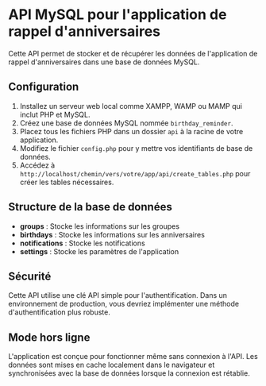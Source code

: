 # API MySQL pour l'application de rappel d'anniversaires

Cette API permet de stocker et de récupérer les données de l'application de rappel d'anniversaires dans une base de données MySQL.

## Configuration

1. Installez un serveur web local comme XAMPP, WAMP ou MAMP qui inclut PHP et MySQL.
2. Créez une base de données MySQL nommée `birthday_reminder`.
3. Placez tous les fichiers PHP dans un dossier `api` à la racine de votre application.
4. Modifiez le fichier `config.php` pour y mettre vos identifiants de base de données.
5. Accédez à `http://localhost/chemin/vers/votre/app/api/create_tables.php` pour créer les tables nécessaires.

## Structure de la base de données

- **groups** : Stocke les informations sur les groupes
- **birthdays** : Stocke les informations sur les anniversaires
- **notifications** : Stocke les notifications
- **settings** : Stocke les paramètres de l'application

## Sécurité

Cette API utilise une clé API simple pour l'authentification. Dans un environnement de production, vous devriez implémenter une méthode d'authentification plus robuste.

## Mode hors ligne

L'application est conçue pour fonctionner même sans connexion à l'API. Les données sont mises en cache localement dans le navigateur et synchronisées avec la base de données lorsque la connexion est rétablie.